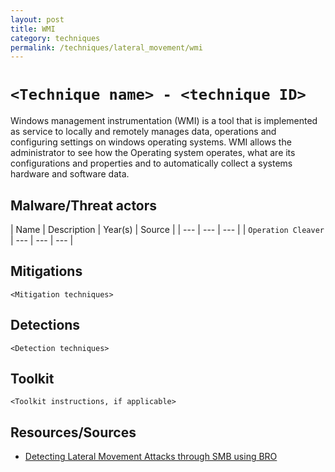 ```yaml
---
layout: post
title: WMI
category: techniques
permalink: /techniques/lateral_movement/wmi
---
```

# `<Technique name> - <technique ID>`

Windows management instrumentation (WMI) is a tool that is implemented as service to locally
and remotely manages data, operations and configuring settings on windows operating systems.
WMI allows the administrator to see how the Operating system operates, what are its configurations
and properties and to automatically collect a systems hardware and software data.

## Malware/Threat actors

| Name | Description | Year(s) | Source |
| --- | --- | --- |
| `Operation Cleaver` | --- | --- | --- |

## Mitigations

`<Mitigation techniques>`

## Detections

`<Detection techniques>`

## Toolkit

`<Toolkit instructions, if applicable>`

## Resources/Sources

* [Detecting Lateral Movement Attacks through SMB using BRO](https://essay.utwente.nl/71415/1/Ullah_MA_EWI.pdf)
